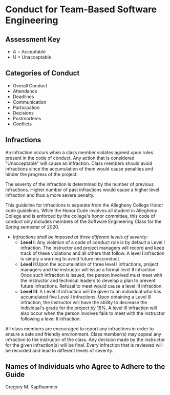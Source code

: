 # Conduct for Team-Based Software Engineering

## Assessment Key

* A = Acceptable
* U = Unacceptable

## Categories of Conduct

* Overall Conduct
* Attendance
* Deadlines
* Communication
* Participation
* Decisions
* Postmortems
* Conflicts

## Infractions

An infraction occurs when a class member violates agreed upon rules present in
the code of conduct. Any action that is considered "Unacceptable" will cause an
infraction. Class members should avoid infractions since the accumulation of
them would cause penalties and hinder the progress of the project.

The severity of the infraction is determined by the number of previous infractions.
Higher number of past infractions would cause a higher level infraction and thus
a more severe penalty.

This guideline for infractions is separate from the Allegheny College Honor code
guidelines. While the Honor Code involves all student in Allegheny College and is
enforced by the college's honor committee, this code of conduct only
includes members of the Software Engineering Class for the Spring semester of
2020.

* *Infractions shall be imposed at three different levels of severity:*
  * __Level I__: Any violation of a code of conduct rule is by default a Level I
  infraction. The instructor and project managers will record and keep track of
  these violations and all others that follow. A level I infraction is simply
  a warning to avoid future misconduct.
  * __Level II__:Upon the accumulation of three level I infractions, project
  managers and the instructor will issue a formal level II infraction.
  Once such infraction is issued, the person involved must meet with
  the instructor and technical leaders to develop a plan to prevent
  future infractions. Refusal to meet would cause a level III infraction.
  * __Level III__: A Level III infraction will be given to an individual who has
  accumulated five Level I infractions. Upon obtaining a Level III infraction,
  the instructor will have the ability to decrease the individual's grade
  for the project by 15%. A level III infraction will also occur
  when the person involves fails  to meet with the instructor following a
  level II  infraction.

All class members are encouraged to report any infractions in order to ensure
a safe and friendly environment. Class member(s) may appeal any infraction
to the instructor of the class. Any decision made by the instructor for the given
infraction(s) will be final. Every infraction that is reviewed will be recorded
and lead to different levels of severity.

## Names of Individuals who Agree to Adhere to the Guide

Gregory M. Kapfhammer

